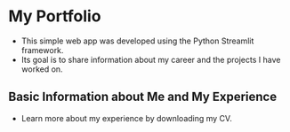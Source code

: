 # My Portfolio
* This simple web app was developed using the Python Streamlit framework.
* Its goal is to share information about my career and the projects I have worked on.
## Basic Information about Me and My Experience
* Learn more about my experience by downloading my CV.
